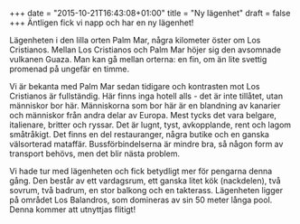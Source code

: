 +++
date = "2015-10-21T16:43:08+01:00"
title = "Ny lägenhet"
draft = false
+++
Äntligen fick vi napp och har en ny lägenhet! 

Lägenheten i den lilla orten Palm Mar, några kilometer öster om Los Cristianos. Mellan Los Cristianos och Palm Mar höjer sig den avsomnade vulkanen Guaza. Man kan gå mellan orterna: en fin, om än lite svettig promenad på ungefär en timme.

Vi är bekanta med Palm Mar sedan tidigare och kontrasten mot Los Cristianos är fullständig. Här finns inga hotell alls - det är inte tillåtet, utan människor bor här. Människorna som bor här är en blandning av kanarier och människor från andra delar av Europa. Mest tycks det vara belgare, italienare, britter och ryssar. Det är lugnt, tyst, avkopplande, rent och lagom småtråkigt. Det finns en del restauranger, några butike och en ganska välsorterad mataffär. Bussförbindelserna är mindre bra, så någon form av transport behövs, men det blir nästa problem. 

Vi hade tur med lägenheten och fick betydligt mer för pengarna denna gång. Den består av ett vardagsrum, ett ganska litet kök (nackdelen), två sovrum, två badrum, en stor balkong och en takterass. Lägenheten ligger på området Los Balandros, som domineras av sin 50 meter långa pool. Denna kommer att utnyttjas flitigt!
